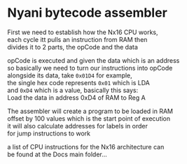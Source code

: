# Nyani bytecode assembler  
First we need to establish how the Nx16 CPU works,  
each cycle itt pulls an instruction from RAM then  
divides it to 2 parts, the opCode and the data  

opCode is executed and given the data which is an address  
so basically we need to turn our instructions into opCode  
alongside its data, take `0x01D4` for example,  
the single hex code represents `0x01` which is LDA  
and `0xD4` which is a value, basically this says:  
Load the data in address 0xD4 of RAM to Reg A  

The assembler will create a program to be loaded in RAM  
offset by 100 values which is the start point of execution  
it will also calculate addresses for labels in order  
for jump instructions to work  

a list of CPU instructions for the Nx16 architecture can  
be found at the Docs main folder...
